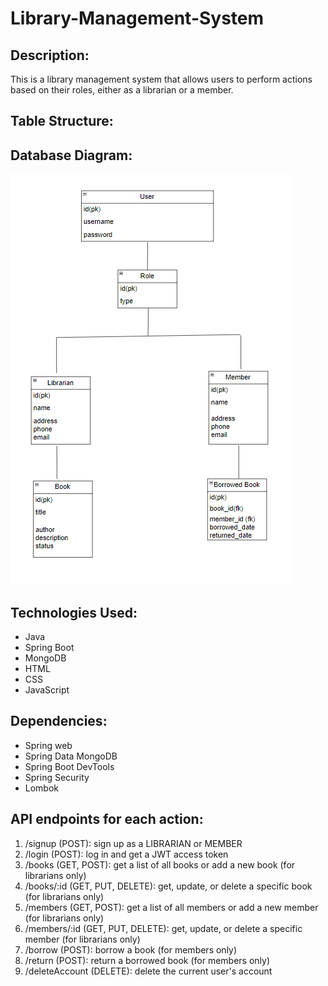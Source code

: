 # Library-Management-System

## Description:
This is a library management system that allows users to perform actions based on their roles, either as a librarian or a member.

## Table Structure:


## Database Diagram:
![Database Diagram](images/DatabaseDiagram.png)

## Technologies Used:
- Java
- Spring Boot
- MongoDB
- HTML
- CSS
- JavaScript

## Dependencies: 
- Spring web 
- Spring Data MongoDB 
- Spring Boot DevTools 
- Spring Security 
- Lombok

## API endpoints for each action:
1. /signup (POST): sign up as a LIBRARIAN or MEMBER
2. /login (POST): log in and get a JWT access token
3. /books (GET, POST): get a list of all books or add a new book (for librarians only)
4. /books/:id (GET, PUT, DELETE): get, update, or delete a specific book (for librarians only)
5. /members (GET, POST): get a list of all members or add a new member (for librarians only)
6. /members/:id (GET, PUT, DELETE): get, update, or delete a specific member (for librarians only)
7. /borrow (POST): borrow a book (for members only)
8. /return (POST): return a borrowed book (for members only)
9. /deleteAccount (DELETE): delete the current user's account
